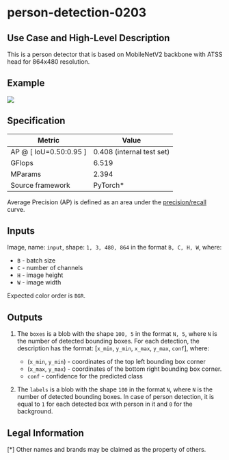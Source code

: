# person-detection-0203

## Use Case and High-Level Description

This is a person detector that is based on MobileNetV2
backbone with ATSS head for 864x480 resolution.

## Example

![](./person-detection-0203.png)

## Specification

| Metric                          | Value                                     |
|---------------------------------|-------------------------------------------|
| AP @ [ IoU=0.50:0.95 ]          | 0.408 (internal test set)                 |
| GFlops                          | 6.519                                     |
| MParams                         | 2.394                                     |
| Source framework                | PyTorch\*                                 |

Average Precision (AP) is defined as an area under
the [precision/recall](https://en.wikipedia.org/wiki/Precision_and_recall)
curve.

## Inputs

Image, name: `input`, shape: `1, 3, 480, 864` in the format `B, C, H, W`, where:

- `B` - batch size
- `C` - number of channels
- `H` - image height
- `W` - image width

Expected color order is `BGR`.

## Outputs

1. The `boxes` is a blob with the shape `100, 5` in the format `N, 5`, where `N` is the number of detected
   bounding boxes. For each detection, the description has the format:
   [`x_min`, `y_min`, `x_max`, `y_max`, `conf`], where:

    - (`x_min`, `y_min`) - coordinates of the top left bounding box corner
    - (`x_max`, `y_max`) - coordinates of the bottom right bounding box corner.
    - `conf` - confidence for the predicted class

2. The `labels` is a blob with the shape `100` in the format `N`, where `N` is the number of detected
   bounding boxes. In case of person detection, it is equal to `1` for each detected box with person in it and `0` for the background.

## Legal Information
[*] Other names and brands may be claimed as the property of others.
